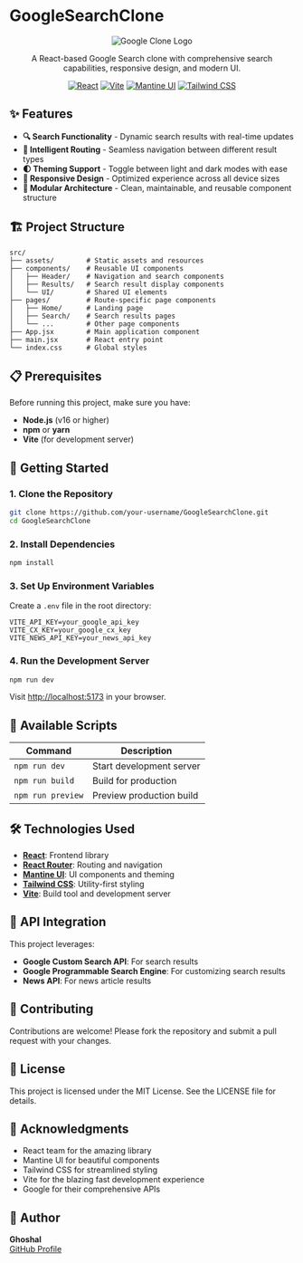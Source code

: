 # GoogleSearchClone

<div align="center">

![Google Clone Logo](https://img.shields.io/badge/Google-Clone-4285F4?style=for-the-badge&logo=google&logoColor=white)

A React-based Google Search clone with comprehensive search capabilities, responsive design, and modern UI.

[![React](https://img.shields.io/badge/React-18-blue?style=flat-square&logo=react)](https://reactjs.org/)
[![Vite](https://img.shields.io/badge/Vite-Latest-646CFF?style=flat-square&logo=vite)](https://vitejs.dev/)
[![Mantine UI](https://img.shields.io/badge/Mantine%20UI-Latest-339AF0?style=flat-square)](https://mantine.dev/)
[![Tailwind CSS](https://img.shields.io/badge/Tailwind%20CSS-Latest-06B6D4?style=flat-square&logo=tailwind-css)](https://tailwindcss.com/)

</div>

## ✨ Features

- **🔍 Search Functionality** - Dynamic search results with real-time updates
- **🧭 Intelligent Routing** - Seamless navigation between different result types
- **🌓 Theming Support** - Toggle between light and dark modes with ease
- **📱 Responsive Design** - Optimized experience across all device sizes
- **🧩 Modular Architecture** - Clean, maintainable, and reusable component structure

## 🏗️ Project Structure

```
src/
├── assets/        # Static assets and resources
├── components/    # Reusable UI components
│   ├── Header/    # Navigation and search components
│   ├── Results/   # Search result display components
│   └── UI/        # Shared UI elements
├── pages/         # Route-specific page components
│   ├── Home/      # Landing page
│   ├── Search/    # Search results pages
│   └── ...        # Other page components
├── App.jsx        # Main application component
├── main.jsx       # React entry point
└── index.css      # Global styles
```

## 📋 Prerequisites

Before running this project, make sure you have:

- **Node.js** (v16 or higher)
- **npm** or **yarn**
- **Vite** (for development server)

## 🚀 Getting Started

### 1. Clone the Repository

```bash
git clone https://github.com/your-username/GoogleSearchClone.git
cd GoogleSearchClone
```

### 2. Install Dependencies

```bash
npm install
```

### 3. Set Up Environment Variables

Create a `.env` file in the root directory:

```
VITE_API_KEY=your_google_api_key
VITE_CX_KEY=your_google_cx_key
VITE_NEWS_API_KEY=your_news_api_key
```

### 4. Run the Development Server

```bash
npm run dev
```

Visit [http://localhost:5173](http://localhost:5173) in your browser.

## 📜 Available Scripts

| Command | Description |
|---------|-------------|
| `npm run dev` | Start development server |
| `npm run build` | Build for production |
| `npm run preview` | Preview production build |

## 🛠️ Technologies Used

- **[React](https://reactjs.org/)**: Frontend library
- **[React Router](https://reactrouter.com/)**: Routing and navigation
- **[Mantine UI](https://mantine.dev/)**: UI components and theming
- **[Tailwind CSS](https://tailwindcss.com/)**: Utility-first styling
- **[Vite](https://vitejs.dev/)**: Build tool and development server

## 🔌 API Integration

This project leverages:

- **Google Custom Search API**: For search results
- **Google Programmable Search Engine**: For customizing search results
- **News API**: For news article results

## 👥 Contributing

Contributions are welcome! Please fork the repository and submit a pull request with your changes.

## 📄 License

This project is licensed under the MIT License. See the LICENSE file for details.

## 🙏 Acknowledgments

- React team for the amazing library
- Mantine UI for beautiful components
- Tailwind CSS for streamlined styling
- Vite for the blazing fast development experience
- Google for their comprehensive APIs

## 👤 Author

**Ghoshal**  
[GitHub Profile](https://github.com/Ghoshal12345)